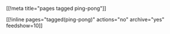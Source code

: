 [[!meta title="pages tagged ping-pong"]]

[[!inline pages="tagged(ping-pong)" actions="no" archive="yes"
feedshow=10]]
